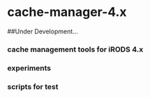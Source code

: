 # cache-manager-4.x

##Under Development...

### cache management tools for iRODS 4.x
### experiments
### scripts for test
